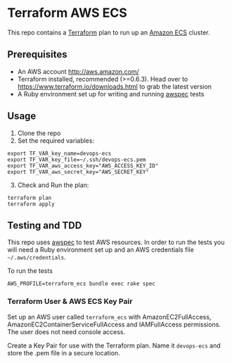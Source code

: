 # Terraform AWS ECS
This repo contains a [Terraform](https://www.terraform.io/) plan to run up an
[Amazon ECS](http://docs.aws.amazon.com/AmazonECS/latest/developerguide/Welcome.html)
cluster.

## Prerequisites
* An AWS account http://aws.amazon.com/
* Terraform installed, recommended (>=0.6.3). Head over to https://www.terraform.io/downloads.html
to grab the latest version
* A Ruby environment set up for writing and running [awspec](https://github.com/k1LoW/awspec) 
tests

## Usage
1. Clone the repo
2. Set the required variables:
```
export TF_VAR_key_name=devops-ecs
export TF_VAR_key_file=~/.ssh/devops-ecs.pem
export TF_VAR_aws_access_key="AWS_ACCESS_KEY_ID"
export TF_VAR_aws_secret_key="AWS_SECRET_KEY"
```
3. Check and Run the plan:
```
terraform plan
terraform apply 
```

## Testing and TDD
This repo uses [awspec](https://github.com/k1LoW/awspec) to test AWS resources.
In order to run the tests you will need a Ruby environment set up and an AWS
credentials file `~/.aws/credentials`.

To run the tests
```
AWS_PROFILE=terraform_ecs bundle exec rake spec
```

### Terraform User & AWS ECS Key Pair
Set up an AWS user called `terraform_ecs` with  AmazonEC2FullAccess, 
AmazonEC2ContainerServiceFullAccess and IAMFullAccess permissions. The user 
does not need console access.

Create a Key Pair for use with the Terraform plan. Name it `devops-ecs` and
store the .pem file in a secure location.
